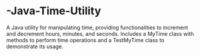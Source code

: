 # -Java-Time-Utility
A Java utility for manipulating time, providing functionalities to increment and decrement hours, minutes, and seconds. Includes a MyTime class with methods to perform time operations and a TestMyTime class to demonstrate its usage.
